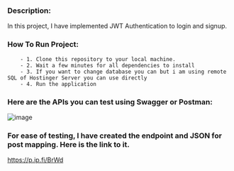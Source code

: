 ### Description:
   In this project, I have implemented JWT Authentication to login and signup. 

   ### How To Run Project:
        - 1. Clone this repository to your local machine.
        - 2. Wait a few minutes for all dependencies to install
        - 3. If you want to change database you can but i am using remote SQL of Hostinger Server you can use directly
        - 4. Run the application

### Here are the APIs you can test using Swagger or Postman:
![image](https://github.com/ayushraj12009/lensCropAssignment/assets/51042913/228287b0-215a-4c9e-b2c3-9fd76cfc41f0)

### For ease of testing, I have created the endpoint and JSON for post mapping. Here is the link to it.
https://p.ip.fi/BrWd
